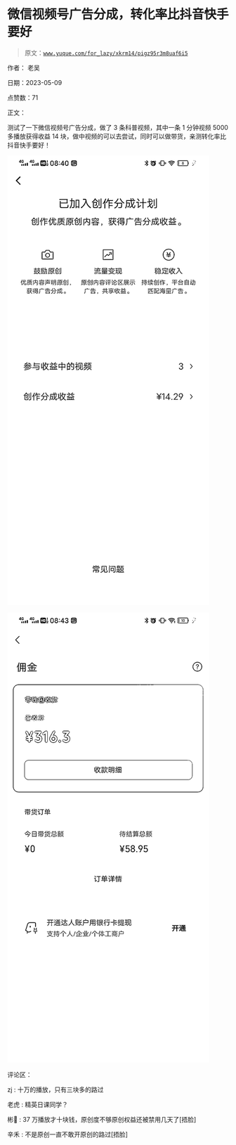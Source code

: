 # 微信视频号广告分成，转化率比抖音快手要好

> 原文：[`www.yuque.com/for_lazy/xkrm14/pigz95r3m8uaf6i5`](https://www.yuque.com/for_lazy/xkrm14/pigz95r3m8uaf6i5)

作者： 老吴

日期：2023-05-09

点赞数：71

正文：

测试了一下微信视频号广告分成，做了 3 条科普视频，其中一条 1 分钟视频 5000 多播放获得收益 14 块，做中视频的可以去尝试，同时可以做带货，亲测转化率比抖音快手要好！

![](img/c8fa28e688ffad210ecde97344918b6d.png)  

![](img/67a0489ec8a51c9f5087626ab630028c.png)  

评论区：

zj : 十万的播放，只有三块多的路过

老虎 : 精英日课同学？

彬🤔 : 37 万播放才十块钱，原创度不够原创权益还被禁用几天了[捂脸]

辛禾 : 不是原创一直不敢开原创的路过[捂脸]

